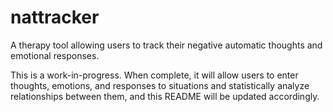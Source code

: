 # nattracker
A therapy tool allowing users to track their negative automatic thoughts and emotional responses. 

This is a work-in-progress. When complete, it will allow users to enter thoughts, emotions, and responses to situations
and statistically analyze relationships between them, and this README will be updated accordingly.

